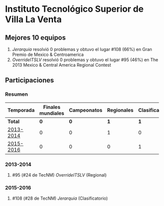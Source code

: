 ---
---

# Instituto Tecnológico Superior de Villa La Venta

## Mejores 10 equipos

1. _Jerarquia_ resolvió 0 problemas y obtuvo el lugar #108 (66%) en Gran Premio de Mexico & Centroamerica
1. _OverrideITSLV_ resolvió 0 problemas y obtuvo el lugar #95 (46%) en The 2013 Mexico & Central America Regional Contest

## Participaciones

### Resumen

| Temporada | Finales mundiales | Campeonatos | Regionales | Clasificatorios | Equipos |
| --- | --- | --- | --- | --- | --- |
| **Total** | **0** | **0** | **1** | **1** | **2** |
| [2013-2014](#2013-2014) | 0 | 0 | 1 | 0 | 1 |
| [2015-2016](#2015-2016) | 0 | 0 | 0 | 1 | 1 |

### 2013-2014

1. #95 (#24 de TecNM) _OverrideITSLV_ (Regional)

### 2015-2016

1. #108 (#28 de TecNM) _Jerarquia_ (Clasificatorio)



